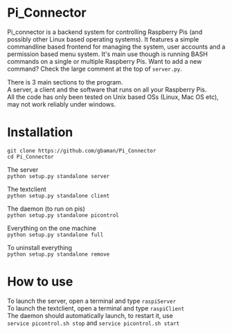 Pi_Connector
============

Pi_connector is a backend system for controlling Raspberry Pis (and possibly other Linux based operating systems). It features a simple commandline based frontend for managing the system, user accounts and a permission based menu system. It's main use though is running BASH commands on a single or multiple Raspberry Pis. Want to add a new command? Check the large comment at the top of ```server.py```.   
   
There is 3 main sections to the program.   
A server, a client and the software that runs on all your Raspberry Pis.   
All the code has only been tested on Unix based OSs (Linux, Mac OS etc), may not work reliably under windows.  
   
Installation
=============
   
```git clone https://github.com/gbaman/Pi_Connector```    
```cd Pi_Connector```   
   
The server   
```python setup.py standalone server```
   
The textclient   
```python setup.py standalone client```   
   
The daemon (to run on pis)   
```python setup.py standalone picontrol```   
   
Everything on the one machine   
```python setup.py standalone full```   
   
To uninstall everything   
```python setup.py standalone remove```  
   
   
How to use
============
   
To launch the server, open a terminal and type ```raspiServer```   
To launch the textclient, open a terminal and type ```raspiClient```   
The daemon should automatically launch, to restart it, use   
```service picontrol.sh stop``` and ```service picontrol.sh start```

